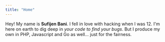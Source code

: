 ```yaml
---
title: "Home"
---
```


Hey! My name is **Sufijen Bani**. I fell in love with hacking when I was 12. I'm here on earth to dig deep in *your code
to find your bugs*. But I produce my own in PHP, Javascript and Go as well... just for the fairness.
